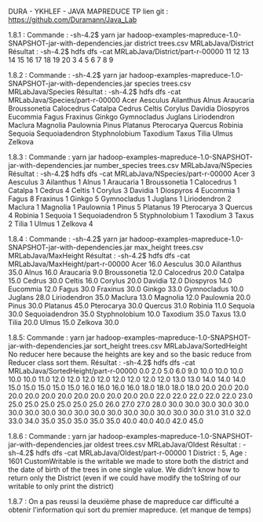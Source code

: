 DURA - YKHLEF - JAVA MAPREDUCE TP
lien git : https://github.com/Duramann/Java_Lab

1.8.1 :
Commande :
-sh-4.2$  yarn jar hadoop-examples-mapreduce-1.0-SNAPSHOT-jar-with-dependencies.jar district trees.csv MRLabJava/District
Résultat :
-sh-4.2$ hdfs dfs -cat MRLabJava/District/part-r-00000
11
12
13
14
15
16
17
18
19
20
3
4
5
6
7
8
9


1.8.2 :
Commande :
-sh-4.2$ yarn jar hadoop-examples-mapreduce-1.0-SNAPSHOT-jar-with-dependencies.jar species trees.csv MRLabJava/Species
Résultat :
-sh-4.2$ hdfs dfs -cat MRLabJava/Species/part-r-00000
Acer
Aesculus
Ailanthus
Alnus
Araucaria
Broussonetia
Calocedrus
Catalpa
Cedrus
Celtis
Corylus
Davidia
Diospyros
Eucommia
Fagus
Fraxinus
Ginkgo
Gymnocladus
Juglans
Liriodendron
Maclura
Magnolia
Paulownia
Pinus
Platanus
Pterocarya
Quercus
Robinia
Sequoia
Sequoiadendron
Styphnolobium
Taxodium
Taxus
Tilia
Ulmus
Zelkova


1.8.3 :
Commande :
yarn jar hadoop-examples-mapreduce-1.0-SNAPSHOT-jar-with-dependencies.jar number_species trees.csv MRLabJava/NSpecies
Résultat :
-sh-4.2$ hdfs dfs -cat MRLabJava/NSpecies/part-r-00000
Acer    3
Aesculus        3
Ailanthus       1
Alnus   1
Araucaria       1
Broussonetia    1
Calocedrus      1
Catalpa 1
Cedrus  4
Celtis  1
Corylus 3
Davidia 1
Diospyros       4
Eucommia        1
Fagus   8
Fraxinus        1
Ginkgo  5
Gymnocladus     1
Juglans 1
Liriodendron    2
Maclura 1
Magnolia        1
Paulownia       1
Pinus   5
Platanus        19
Pterocarya      3
Quercus 4
Robinia 1
Sequoia 1
Sequoiadendron  5
Styphnolobium   1
Taxodium        3
Taxus   2
Tilia   1
Ulmus   1
Zelkova 4



1.8.4 :
Commande :
-sh-4.2$ yarn jar hadoop-examples-mapreduce-1.0-SNAPSHOT-jar-with-dependencies.jar max_height trees.csv MRLabJava/MaxHeight
Résultat :
-sh-4.2$ hdfs dfs -cat MRLabJava/MaxHeight/part-r-00000
Acer    16.0
Aesculus        30.0
Ailanthus       35.0
Alnus   16.0
Araucaria       9.0
Broussonetia    12.0
Calocedrus      20.0
Catalpa 15.0
Cedrus  30.0
Celtis  16.0
Corylus 20.0
Davidia 12.0
Diospyros       14.0
Eucommia        12.0
Fagus   30.0
Fraxinus        30.0
Ginkgo  33.0
Gymnocladus     10.0
Juglans 28.0
Liriodendron    35.0
Maclura 13.0
Magnolia        12.0
Paulownia       20.0
Pinus   30.0
Platanus        45.0
Pterocarya      30.0
Quercus 31.0
Robinia 11.0
Sequoia 30.0
Sequoiadendron  35.0
Styphnolobium   10.0
Taxodium        35.0
Taxus   13.0
Tilia   20.0
Ulmus   15.0
Zelkova 30.0



1.8.5:
Commande :
yarn jar hadoop-examples-mapreduce-1.0-SNAPSHOT-jar-with-dependencies.jar sort_height trees.csv MRLabJava/SortedHeight
No reducer here because the heights are key and so the basic reduce from Reducer class sort them.
Résultat :
-sh-4.2$ hdfs dfs -cat MRLabJava/SortedHeight/part-r-00000
0.0
2.0
5.0
6.0
9.0
10.0
10.0
10.0
10.0
10.0
11.0
12.0
12.0
12.0
12.0
12.0
12.0
12.0
12.0
13.0
13.0
14.0
14.0
14.0
15.0
15.0
15.0
15.0
15.0
16.0
16.0
16.0
16.0
18.0
18.0
18.0
18.0
20.0
20.0
20.0
20.0
20.0
20.0
20.0
20.0
20.0
20.0
20.0
20.0
22.0
22.0
22.0
22.0
22.0
23.0
25.0
25.0
25.0
25.0
25.0
25.0
26.0
27.0
27.0
28.0
30.0
30.0
30.0
30.0
30.0
30.0
30.0
30.0
30.0
30.0
30.0
30.0
30.0
30.0
30.0
30.0
30.0
31.0
31.0
32.0
33.0
34.0
35.0
35.0
35.0
35.0
35.0
40.0
40.0
40.0
42.0
45.0


1.8.6 :
Commande :
yarn jar hadoop-examples-mapreduce-1.0-SNAPSHOT-jar-with-dependencies.jar oldest trees.csv MRLabJava/Oldest
Résultat :
-sh-4.2$ hdfs dfs -cat MRLabJava/Oldest/part-r-00000
1       District : 5, Age : 1601
CustomWritable is the writable we made to store both the district and the date of birth of the trees in one single value.
We didn't know how to return only the District (even if we could have modify the toString of our writable to only print the district)


1.8.7 :
On a pas reussi la deuxième phase de mapreduce car difficulté a obtenir l'information qui sort du premier mapreduce. (et manque de temps)